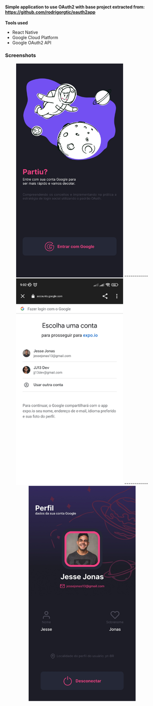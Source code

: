 #### Simple application to use OAuth2 with base project extracted from: https://github.com/rodrigorgtic/oauth2app

**Tools used**

- React Native
- Google Cloud Platform
- Google OAuth2 API

### Screenshots

<p align="center">
  <img src="https://raw.githubusercontent.com/jessejonass/oauth2app/master/screenshots/screenshot-1.jpg" width="350" title="
  Screenshot 1">
  ------------
  <img src="https://raw.githubusercontent.com/jessejonass/oauth2app/master/screenshots/screenshot-2.jpg" width="350" title="
  Screenshot 2">
  ------------
  <img src="https://raw.githubusercontent.com/jessejonass/oauth2app/master/screenshots/screenshot-3.jpg" width="350" title="
  Screenshot 3">
</p>
